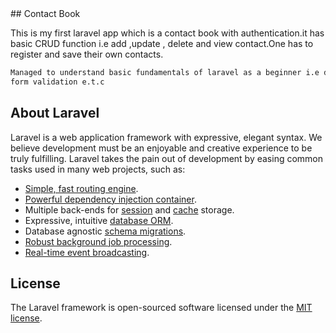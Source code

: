 <div align="left">
## Contact Book
</div>

 This is my first laravel app which is a contact book with authentication.it has basic CRUD function i.e add ,update , delete and view contact.One has to register and save  their own contacts.
 
 ```bash
Managed to understand basic fundamentals of laravel as a beginner i.e database migrations ,eloquent ,Displaying Variables in Blade ,layouts , Route Naming ,
form validation e.t.c

```
 
 
 
## About Laravel

Laravel is a web application framework with expressive, elegant syntax. We believe development must be an enjoyable and creative experience to be truly fulfilling. Laravel takes the pain out of development by easing common tasks used in many web projects, such as:

- [Simple, fast routing engine](https://laravel.com/docs/routing).
- [Powerful dependency injection container](https://laravel.com/docs/container).
- Multiple back-ends for [session](https://laravel.com/docs/session) and [cache](https://laravel.com/docs/cache) storage.
- Expressive, intuitive [database ORM](https://laravel.com/docs/eloquent).
- Database agnostic [schema migrations](https://laravel.com/docs/migrations).
- [Robust background job processing](https://laravel.com/docs/queues).
- [Real-time event broadcasting](https://laravel.com/docs/broadcasting).










## License

The Laravel framework is open-sourced software licensed under the [MIT license](https://opensource.org/licenses/MIT).
